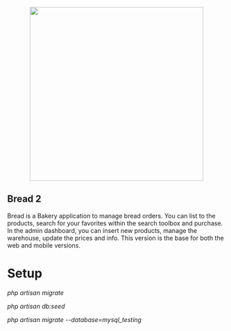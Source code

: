 <p align="center"><img src="https://s7d4.scene7.com/is/image/Dupont/bakery_hero_new?fmt=png-alpha" width="400"></p>

## Bread 2

Bread is a Bakery application to manage bread orders. You can list to the products, search for your favorites within the search toolbox and purchase. In the admin dashboard, you can insert new products, manage the warehouse, update the prices and info. This version is the base for both the web and mobile versions.

# Setup

_php artisan migrate_

_php artisan db:seed_

_php artisan migrate --database=mysql_testing_
